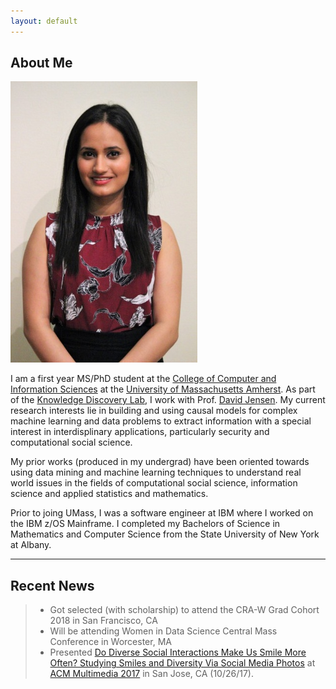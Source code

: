 ```yaml
---
layout: default
---
```


## About Me

<img class="profile-picture" src="akanksha.png">

I am a first year MS/PhD student at the [College of Computer and Information Sciences](https://www.cics.umass.edu/) at the [University of Massachusetts Amherst](https://www.umass.edu/). As part of the [Knowledge Discovery Lab](https://kdl.cs.umass.edu/display/public/Knowledge+Discovery+Laboratory), I work with Prof. [David Jensen](https://people.cs.umass.edu/~jensen/). My current research interests lie in building and using causal models for complex machine learning and data problems to extract information with a special interest in interdisplinary applications, particularly security and computational social science.

My prior works (produced in my undergrad) have been oriented towards using data mining and machine learning techniques to understand real world issues in the fields of computational social science, information science and applied statistics and mathematics.

Prior to joing UMass, I was a software engineer at IBM where I worked on the IBM z/OS Mainframe. I completed my Bachelors of Science in Mathematics and Computer Science from the State University of New York at Albany.

---

## Recent News

> - Got selected (with scholarship) to attend the CRA-W Grad Cohort 2018 in San Francisco, CA
> - Will be attending Women in Data Science Central Mass Conference in Worcester, MA
> - Presented [Do Diverse Social Interactions Make Us Smile More Often? Studying Smiles and Diversity Via Social Media Photos](http://delivery.acm.org/10.1145/3130000/3127908/p1818-singh.pdf?ip=128.119.40.194&id=3127908&acc=ACTIVE%20SERVICE&key=73B3886B1AEFC4BB%2E0404F0890BAA435B%2E4D4702B0C3E38B35%2E4D4702B0C3E38B35&__acm__=1519405205_2537b3e41531841f4da7285b125e88cd) at [ACM Multimedia 2017](http://www.acmmm.org/2017/) in San Jose, CA (10/26/17).